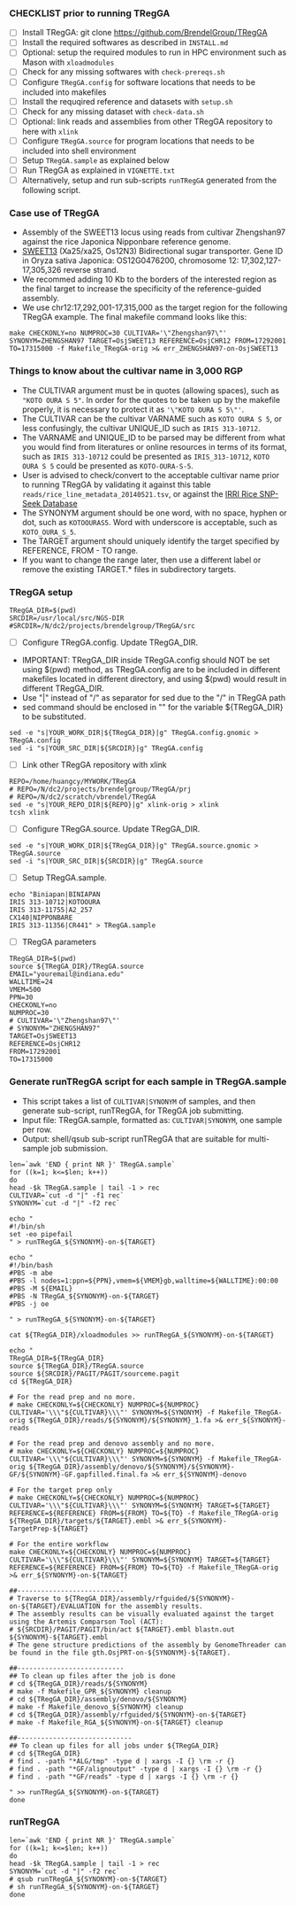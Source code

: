 ### CHECKLIST prior to running TRegGA
- [ ] Install TRegGA: git clone https://github.com/BrendelGroup/TRegGA
- [ ] Install the required softwares as described in `INSTALL.md`
- [ ] Optional: setup the required modules to run in HPC environment such as Mason with `xloadmodules`
- [ ] Check for any missing softwares with `check-prereqs.sh` 
- [ ] Configure `TRegGA.config` for software locations that needs to be included into makefiles
- [ ] Install the requqired reference and datasets with `setup.sh`
- [ ] Check for any missing dataset with `check-data.sh`
- [ ] Optional: link reads and assemblies from other TRegGA repository to here with `xlink`
- [ ] Configure `TRegGA.source` for program locations that needs to be included into shell environment
- [ ] Setup `TRegGA.sample` as explained below
- [ ] Run TRegGA as explained in `VIGNETTE.txt`
- [ ] Alternatively, setup and run sub-scripts `runTRegGA` generated from the following script.  

### Case use of TRegGA
* Assembly of the SWEET13 locus using reads from cultivar Zhengshan97 against the rice Japonica Nipponbare reference genome.
* [SWEET13](http://plants.ensembl.org/Oryza_sativa/Gene/Summary?g=OS12G0476200;r=12:17302127-17305326;t=OS12T0476200-01) (Xa25/xa25, Os12N3) Bidirectional sugar transporter. Gene ID in Oryza sativa Japonica: OS12G0476200, chromosome 12: 17,302,127-17,305,326 reverse strand.
* We recommed adding 10 Kb to the borders of the interested region as the final target to increase the specificity of the reference-guided assembly.
* We use chr12:17,292,001-17,315,000 as the target region for the following TRegGA example. The final makefile command looks like this:
```
make CHECKONLY=no NUMPROC=30 CULTIVAR='\"Zhengshan97\"' SYNONYM=ZHENGSHAN97 TARGET=OsjSWEET13 REFERENCE=OsjCHR12 FROM=17292001 TO=17315000 -f Makefile_TRegGA-orig >& err_ZHENGSHAN97-on-OsjSWEET13
```
### Things to know about the cultivar name in 3,000 RGP
* The CULTIVAR argument must be in quotes (allowing spaces), such as `"KOTO OURA S 5"`. In order for the quotes to be taken up by the makefile properly, it is necessary to protect it as `'\"KOTO OURA S 5\"'`.
* The CULTIVAR can be the cultivar VARNAME such as `KOTO OURA S 5`, or less confusingly, the cultivar UNIQUE_ID such as `IRIS 313-10712`.
* The VARNAME and UNIQUE_ID to be parsed may be different from what you would find from literatures or online resources in terms of its format, such as `IRIS 313-10712` could be presented as `IRIS_313-10712`, `KOTO OURA S 5` could be presented as `KOTO-OURA-S-5`.
* User is advised to check/convert to the acceptable cultivar name prior to running TRegGA by validating it against this table `reads/rice_line_metadata_20140521.tsv`, or against the [IRRI Rice SNP-Seek Database](http://oryzasnp.org/iric-portal/_variety.zul) 
* The SYNONYM argument should be one word, with no space, hyphen or dot, such as `KOTOOURAS5`. Word with underscore is acceptable, such as `KOTO_OURA_S_5`. 
* The TARGET argument should uniquely identify the target specified by REFERENCE, FROM - TO range.
* If you want to change the range later, then use a different label or remove the existing TARGET.* files in subdirectory targets.

### TRegGA setup
```
TRegGA_DIR=$(pwd)
SRCDIR=/usr/local/src/NGS-DIR
#SRCDIR=/N/dc2/projects/brendelgroup/TRegGA/src
```
- [ ] Configure TRegGA.config. Update TRegGA_DIR.
* IMPORTANT: TRegGA_DIR inside TRegGA.config should NOT be set using $(pwd) method, as TRegGA.config are to be included in different makefiles located in different directory, and using $(pwd) would result in different TRegGA_DIR. 
* Use "|" instead of "/" as separator for sed due to the "/" in TRegGA path
* sed command should be enclosed in "" for the variable ${TRegGA_DIR} to be substituted.
```
sed -e "s|YOUR_WORK_DIR|${TRegGA_DIR}|g" TRegGA.config.gnomic > TRegGA.config
sed -i "s|YOUR_SRC_DIR|${SRCDIR}|g" TRegGA.config
```
- [ ] Link other TRegGA repository with xlink
```
REPO=/home/huangcy/MYWORK/TRegGA
# REPO=/N/dc2/projects/brendelgroup/TRegGA/prj
# REPO=/N/dc2/scratch/vbrendel/TRegGA
sed -e "s|YOUR_REPO_DIR|${REPO}|g" xlink-orig > xlink
tcsh xlink
```
- [ ] Configure TRegGA.source. Update TRegGA_DIR.
```
sed -e "s|YOUR_WORK_DIR|${TRegGA_DIR}|g" TRegGA.source.gnomic > TRegGA.source
sed -i "s|YOUR_SRC_DIR|${SRCDIR}|g" TRegGA.source
```
- [ ] Setup TRegGA.sample.
```
echo "Biniapan|BINIAPAN
IRIS 313-10712|KOTOOURA
IRIS 313-11755|A2_257
CX140|NIPPONBARE
IRIS 313-11356|CR441" > TRegGA.sample
```
- [ ] TRegGA parameters
```
TRegGA_DIR=$(pwd)
source ${TRegGA_DIR}/TRegGA.source
EMAIL="youremail@indiana.edu"
WALLTIME=24
VMEM=500
PPN=30
CHECKONLY=no
NUMPROC=30
# CULTIVAR='\"Zhengshan97\"'
# SYNONYM="ZHENGSHAN97"
TARGET=OsjSWEET13
REFERENCE=OsjCHR12
FROM=17292001
TO=17315000
```
### Generate runTRegGA script for each sample in TRegGA.sample 
* This script takes a list of `CULTIVAR|SYNONYM` of samples, and then generate sub-script, runTRegGA, for TRegGA job submitting.
* Input file: TRegGA.sample, formatted as: `CULTIVAR|SYNONYM`, one sample per row.
* Output: shell/qsub sub-script runTRegGA that are suitable for multi-sample job submission.

```
len=`awk 'END { print NR }' TRegGA.sample`
for ((k=1; k<=$len; k++))
do
head -$k TRegGA.sample | tail -1 > rec
CULTIVAR=`cut -d "|" -f1 rec`
SYNONYM=`cut -d "|" -f2 rec`
```
```
echo "
#!/bin/sh
set -eo pipefail
" > runTRegGA_${SYNONYM}-on-${TARGET}
```
```
echo "
#!/bin/bash
#PBS -m abe
#PBS -l nodes=1:ppn=${PPN},vmem=${VMEM}gb,walltime=${WALLTIME}:00:00
#PBS -M ${EMAIL}
#PBS -N TRegGA_${SYNONYM}-on-${TARGET}
#PBS -j oe

" > runTRegGA_${SYNONYM}-on-${TARGET}

cat ${TRegGA_DIR}/xloadmodules >> runTRegGA_${SYNONYM}-on-${TARGET}
```
```
echo "
TRegGA_DIR=${TRegGA_DIR}
source ${TRegGA_DIR}/TRegGA.source
source ${SRCDIR}/PAGIT/PAGIT/sourceme.pagit
cd ${TRegGA_DIR}

# For the read prep and no more.
# make CHECKONLY=${CHECKONLY} NUMPROC=${NUMPROC} CULTIVAR='\\\"${CULTIVAR}\\\"' SYNONYM=${SYNONYM} -f Makefile_TRegGA-orig ${TRegGA_DIR}/reads/${SYNONYM}/${SYNONYM}_1.fa >& err_${SYNONYM}-reads

# For the read prep and denovo assembly and no more.
# make CHECKONLY=${CHECKONLY} NUMPROC=${NUMPROC} CULTIVAR='\\\"${CULTIVAR}\\\"' SYNONYM=${SYNONYM} -f Makefile_TRegGA-orig ${TRegGA_DIR}/assembly/denovo/${SYNONYM}/${SYNONYM}-GF/${SYNONYM}-GF.gapfilled.final.fa >& err_${SYNONYM}-denovo

# For the target prep only
# make CHECKONLY=${CHECKONLY} NUMPROC=${NUMPROC} CULTIVAR='\\\"${CULTIVAR}\\\"' SYNONYM=${SYNONYM} TARGET=${TARGET} REFERENCE=${REFERENCE} FROM=${FROM} TO=${TO} -f Makefile_TRegGA-orig ${TRegGA_DIR}/targets/${TARGET}.embl >& err_${SYNONYM}-TargetPrep-${TARGET}

# For the entire workflow
make CHECKONLY=${CHECKONLY} NUMPROC=${NUMPROC} CULTIVAR='\\\"${CULTIVAR}\\\"' SYNONYM=${SYNONYM} TARGET=${TARGET} REFERENCE=${REFERENCE} FROM=${FROM} TO=${TO} -f Makefile_TRegGA-orig >& err_${SYNONYM}-on-${TARGET}

##---------------------------
# Traverse to ${TRegGA_DIR}/assembly/rfguided/${SYNONYM}-on-${TARGET}/EVALUATION for the assembly results.
# The assembly results can be visually evaluated against the target using the Artemis Comparson Tool (ACT):
# ${SRCDIR}/PAGIT/PAGIT/bin/act ${TARGET}.embl blastn.out ${SYNONYM}-${TARGET}.embl
# The gene structure predictions of the assembly by GenomeThreader can be found in the file gth.OsjPRT-on-${SYNONYM}-${TARGET}.

##---------------------------
## To clean up files after the job is done
# cd ${TRegGA_DIR}/reads/${SYNONYM}
# make -f Makefile_GPR_${SYNONYM} cleanup
# cd ${TRegGA_DIR}/assembly/denovo/${SYNONYM}
# make -f Makefile_denovo_${SYNONYM} cleanup
# cd ${TRegGA_DIR}/assembly/rfguided/${SYNONYM}-on-${TARGET}
# make -f Makefile_RGA_${SYNONYM}-on-${TARGET} cleanup

##-----------------------------
## To clean up files for all jobs under ${TRegGA_DIR}
# cd ${TRegGA_DIR}
# find . -path "*ALG/tmp" -type d | xargs -I {} \rm -r {}
# find . -path "*GF/alignoutput" -type d | xargs -I {} \rm -r {}
# find . -path "*GF/reads" -type d | xargs -I {} \rm -r {}

" >> runTRegGA_${SYNONYM}-on-${TARGET}
done
```

### runTRegGA
```
len=`awk 'END { print NR }' TRegGA.sample`
for ((k=1; k<=$len; k++))
do
head -$k TRegGA.sample | tail -1 > rec
SYNONYM=`cut -d "|" -f2 rec`
# qsub runTRegGA_${SYNONYM}-on-${TARGET}
# sh runTRegGA_${SYNONYM}-on-${TARGET}
done
```

